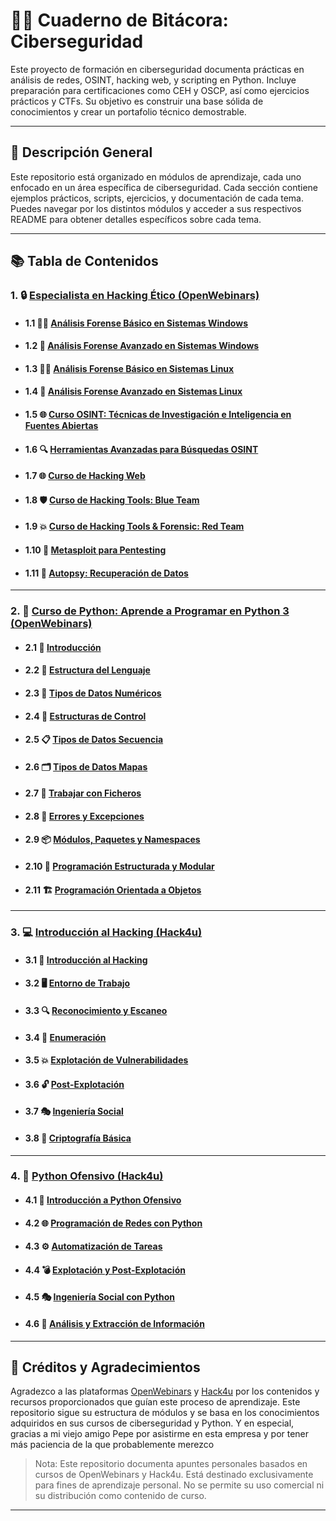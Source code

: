 # 🏴‍☠️ Cuaderno de Bitácora: Ciberseguridad

Este proyecto de formación en ciberseguridad documenta prácticas en análisis de redes, OSINT, hacking web, y scripting en Python. Incluye preparación para certificaciones como CEH y OSCP, así como ejercicios prácticos y CTFs. Su objetivo es construir una base sólida de conocimientos y crear un portafolio técnico demostrable.

---

## 📝 Descripción General

Este repositorio está organizado en módulos de aprendizaje, cada uno enfocado en un área específica de ciberseguridad. Cada sección contiene ejemplos prácticos, scripts, ejercicios, y documentación de cada tema. Puedes navegar por los distintos módulos y acceder a sus respectivos README para obtener detalles específicos sobre cada tema.

---

## 📚 Tabla de Contenidos

### 1. 🔒 [Especialista en Hacking Ético (OpenWebinars)](Especialista_en_Hacking_Etico/)

   - #### 1.1 🕵️‍♂️ [Análisis Forense Básico en Sistemas Windows](Especialista_en_Hacking_Etico/Analisis_Forense_Windows_Basico/README.md)
   - #### 1.2 🧪 [Análisis Forense Avanzado en Sistemas Windows](Especialista_en_Hacking_Etico/Analisis_Forense_Windows_Avanzado/README.md)
   - #### 1.3 🕵️‍♀️ [Análisis Forense Básico en Sistemas Linux](Especialista_en_Hacking_Etico/Analisis_Forense_Linux_Basico/README.md)
   - #### 1.4 🔬 [Análisis Forense Avanzado en Sistemas Linux](Especialista_en_Hacking_Etico/Analisis_Forense_Linux_Avanzado/README.md)
   - #### 1.5 🌐 [Curso OSINT: Técnicas de Investigación e Inteligencia en Fuentes Abiertas](Especialista_en_Hacking_Etico/OSINT/README.md)
   - #### 1.6 🔍 [Herramientas Avanzadas para Búsquedas OSINT](Especialista_en_Hacking_Etico/Herramientas_OSINT/README.md)
   - #### 1.7 🌐 [Curso de Hacking Web](Especialista_en_Hacking_Etico/Hacking_Web/README.md)
   - #### 1.8 🛡️ [Curso de Hacking Tools: Blue Team](Especialista_en_Hacking_Etico/Hacking_Tools_Blue_Team/README.md)
   - #### 1.9 💥 [Curso de Hacking Tools & Forensic: Red Team](Especialista_en_Hacking_Etico/Hacking_Tools_Red_Team/README.md)
   - #### 1.10 🎯 [Metasploit para Pentesting](Especialista_en_Hacking_Etico/Metasploit/README.md)
   - #### 1.11 💾 [Autopsy: Recuperación de Datos](Especialista_en_Hacking_Etico/Autopsy/README.md)

---

### 2. 🐍 [Curso de Python: Aprende a Programar en Python 3 (OpenWebinars)](Curso_Python/)

   - #### 2.1 🚀 [Introducción](Curso_Python/Introduccion/README.md)
   - #### 2.2 🔢 [Estructura del Lenguaje](Curso_Python/Estructura_Lenguaje/README.md)
   - #### 2.3 🔣 [Tipos de Datos Numéricos](Curso_Python/Datos_Numericos/README.md)
   - #### 2.4 🔄 [Estructuras de Control](Curso_Python/Estructuras_Control/README.md)
   - #### 2.5 📋 [Tipos de Datos Secuencia](Curso_Python/Datos_Secuencia/README.md)
   - #### 2.6 🗂️ [Tipos de Datos Mapas](Curso_Python/Datos_Mapas/README.md)
   - #### 2.7 📂 [Trabajar con Ficheros](Curso_Python/Ficheros/README.md)
   - #### 2.8 🐞 [Errores y Excepciones](Curso_Python/Errores_Excepciones/README.md)
   - #### 2.9 📦 [Módulos, Paquetes y Namespaces](Curso_Python/Modulos_Paquetes/README.md)
   - #### 2.10 🧩 [Programación Estructurada y Modular](Curso_Python/Estructurada_Modular/README.md)
   - #### 2.11 🏗️ [Programación Orientada a Objetos](Curso_Python/POO/README.md)

---

### 3. 💻 [Introducción al Hacking (Hack4u)](Introduccion_Hacking/)

   - #### 3.1 📖 [Introducción al Hacking](Introduccion_Hacking/Introduccion/README.md)
   - #### 3.2 🖥️ [Entorno de Trabajo](Introduccion_Hacking/Entorno_Trabajo/README.md)
   - #### 3.3 🔍 [Reconocimiento y Escaneo](Introduccion_Hacking/Reconocimiento_Escaneo/README.md)
   - #### 3.4 🔗 [Enumeración](Introduccion_Hacking/Enumeracion/README.md)
   - #### 3.5 💥 [Explotación de Vulnerabilidades](Introduccion_Hacking/Explotacion/README.md)
   - #### 3.6 🔓 [Post-Explotación](Introduccion_Hacking/Post_Explotacion/README.md)
   - #### 3.7 🎭 [Ingeniería Social](Introduccion_Hacking/Ingenieria_Social/README.md)
   - #### 3.8 🔐 [Criptografía Básica](Introduccion_Hacking/Cryptografia/README.md)

---

### 4. 🐍 [Python Ofensivo (Hack4u)](Python_Ofensivo/)

   - #### 4.1 🧨 [Introducción a Python Ofensivo](Python_Ofensivo/Introduccion/README.md)
   - #### 4.2 🌐 [Programación de Redes con Python](Python_Ofensivo/Redes/README.md)
   - #### 4.3 ⚙️ [Automatización de Tareas](Python_Ofensivo/Automatizacion/README.md)
   - #### 4.4 💣 [Explotación y Post-Explotación](Python_Ofensivo/Explotacion/README.md)
   - #### 4.5 🎭 [Ingeniería Social con Python](Python_Ofensivo/Ingenieria_Social/README.md)
   - #### 4.6 🧾 [Análisis y Extracción de Información](Python_Ofensivo/Analisis_Extraccion/README.md)

---

## 🙏 Créditos y Agradecimientos

Agradezco a las plataformas [OpenWebinars](https://openwebinars.net) y [Hack4u](https://hack4u.io) por los contenidos y recursos proporcionados que guían este proceso de aprendizaje. Este repositorio sigue su estructura de módulos y se basa en los conocimientos adquiridos en sus cursos de ciberseguridad y Python. 
Y en especial, gracias a mi viejo amigo Pepe  por asistirme en esta empresa y por tener más paciencia de la que probablemente merezco

> Nota: Este repositorio documenta apuntes personales basados en cursos de OpenWebinars y Hack4u. Está destinado exclusivamente para fines de aprendizaje personal. No se permite su uso comercial ni su distribución como contenido de curso.

---
